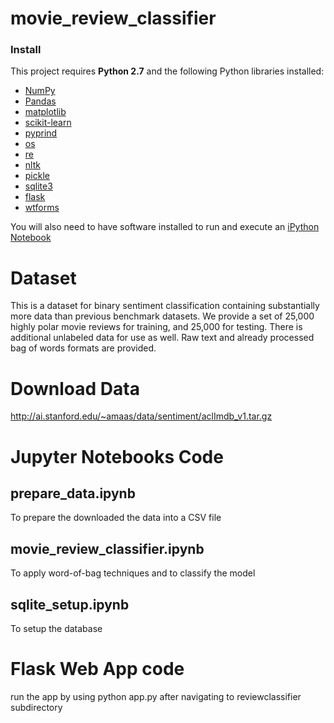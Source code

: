 # movie_review_classifier

### Install

This project requires **Python 2.7** and the following Python libraries installed:

- [NumPy](http://www.numpy.org/)
- [Pandas](http://pandas.pydata.org)
- [matplotlib](http://matplotlib.org/)
- [scikit-learn](http://scikit-learn.org/stable/)
- [pyprind]()
- [os]()
- [re]()
- [nltk]()
- [pickle]()
- [sqlite3]()
- [flask]()
- [wtforms]()

You will also need to have software installed to run and execute an [iPython Notebook](http://ipython.org/notebook.html)
# Dataset
This is a dataset for binary sentiment classification containing substantially more data than previous benchmark datasets. We provide a set of 25,000 highly polar movie reviews for training, and 25,000 for testing. There is additional unlabeled data for use as well. Raw text and already processed bag of words formats are provided.

# Download Data
http://ai.stanford.edu/~amaas/data/sentiment/aclImdb_v1.tar.gz

# Jupyter Notebooks Code

## prepare_data.ipynb
To prepare the downloaded the data into a CSV file

## movie_review_classifier.ipynb
To apply word-of-bag techniques and to classify the model

## sqlite_setup.ipynb
To setup the database

# Flask Web App code
run the app by using python app.py after navigating to reviewclassifier subdirectory 
